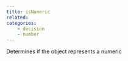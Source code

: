 ```yaml
---
title: isNumeric
related:
categories:
    - decision
    - number
---
```


Determines if the object represents a numeric